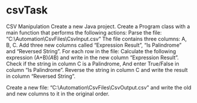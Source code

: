 # csvTask
CSV Manipulation
Create a new Java project.
Create a Program class with a main function that performs the following actions:
Parse the file: “C:\Automation\CsvFiles\CsvInput.csv”
The file contains three columns: A, B, C.
Add three new columns called “Expression Result”, “Is Palindrome” and “Reversed String”.
For each row in the file:
Calculate the following expression (A+B)*(A*B) and write in the new column “Expression Result”.
Check if the string in column C is a Palindrome, And enter True/False in column “Is Palindrome”.
Reverse the string in column C and write the result in column “Reversed String”.

Create a new file: “C:\Automation\CsvFiles\CsvOutput.csv” and write the old and new columns to it in the original order.
